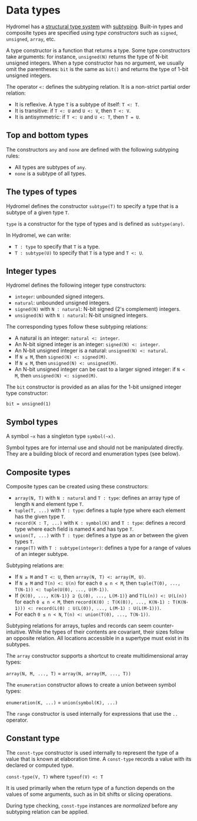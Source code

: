Data types
==========

Hydromel has a [structural type system](https://en.wikipedia.org/wiki/Structural_type_system) with [subtyping](https://en.wikipedia.org/wiki/Subtyping). Built-in types and composite types are specified using *type constructors* such as `signed`, `unsigned`, `array`, etc.

A type constructor is a function that returns a type. Some type constructors take arguments: for instance, `unsigned(N)` returns the type of N-bit unsigned integers. When a type constructor has no argument, we usually omit the parentheses: `bit` is the same as `bit()` and returns the type of 1-bit unsigned integers.

The operator `<:` defines the subtyping relation. It is a non-strict partial order relation:

* It is reflexive. A type `T` is a subtype of itself: `T <: T`.
* It is transitive: if `T <: U` and `U <: V`, then `T <: V`.
* It is antisymmetric: if `T <: U` and `U <: T`, then `T = U`.

Top and bottom types
--------------------

The constructors `any` and `none` are defined with the following subtyping rules:

* All types are subtypes of `any`.
* `none` is a subtype of all types.

The types of types
------------------

Hydromel defines the constructor `subtype(T)` to specify a type that is a subtype of a given type `T`.

`type` is a constructor for the type of types and is defined as `subtype(any)`.

In Hydromel, we can write:

* `T : type` to specify that `T` is a type.
* `T : subtype(U)` to specify that `T` is a type and `T <: U`.

Integer types
-------------

Hydromel defines the following integer type constructors:

* `integer`: unbounded signed integers.
* `natural`: unbounded unsigned integers.
* `signed(N)` with `N : natural`: N-bit signed (2's complement) integers.
* `unsigned(N)` with `N : natural`: N-bit unsigned integers.

The corresponding types follow these subtyping relations:

* A natural is an integer: `natural <: integer`.
* An N-bit signed integer is an integer: `signed(N) <: integer`.
* An N-bit unsigned integer is a natural: `unsigned(N) <: natural`.
* If `N ≤ M`, then `signed(N) <: signed(M)`.
* If `N ≤ M`, then `unsigned(N) <: unsigned(M)`.
* An N-bit unsigned integer can be cast to a larger signed integer: if `N < M`, then `unsigned(N) <: signed(M)`.

The `bit` constructor is provided as an alias for the 1-bit unsigned integer type constructor:

`bit = unsigned(1)`

Symbol types
------------

A symbol `~x` has a singleton type `symbol(~x)`.

Symbol types are for internal use and should not be manipulated directly. They are a building block of record and enumeration types (see below).

Composite types
---------------

Composite types can be created using these constructors:

* `array(N, T)` with `N : natural` and `T : type`: defines an array type of length `N` and element type `T`.
* `tuple(T, ...)` with `T : type`: defines a tuple type where each element has the given type `T`.
* `record(K : T, ...)` with `K : symbol(K)` and `T : type`: defines a record type where each field is named `K` and has type `T`.
* `union(T, ...)` with `T : type`: defines a type as an *or* between the given types `T`.
* `range(T)` with `T : subtype(integer)`: defines a type for a range of values of an integer subtype.

Subtyping relations are:

* If `N ≥ M` and `T <: U`, then `array(N, T) <: array(M, U)`.
* If `N ≥ M` and `T(n) <: U(n)` for each `0 ≤ n < M`, then `tuple(T(0), ..., T(N-1)) <: tuple(U(0), ..., U(M-1))`.
* If `{K(0), ..., K(N-1)} ⊇ {L(0), ..., L(M-1)}` and `T(L(n)) <: U(L(n))` for each `0 ≤ n < M`, then `record(K(0) : T(K(0)), ..., K(N-1) : T(K(N-1))) <: record(L(0) : U(L(0)), ..., L(M-1) : U(L(M-1)))`.
* For each `0 ≤ n < N`, `T(n) <: union(T(0), ..., T(N-1))`.

Subtyping relations for arrays, tuples and records can seem counter-intuitive. While the types of their contents are covariant, their sizes follow an opposite relation. All locations accessible in a supertype must exist in its subtypes.

The `array` constructor supports a shortcut to create multidimensional array types:

`array(N, M, ..., T)` = `array(N, array(M, ..., T))`

The `enumeration` constructor allows to create a union between symbol types:

`enumeration(K, ...)` = `union(symbol(K), ...)`

The `range` constructor is used internally for expressions that use the `..` operator.

Constant type
-------------

The `const-type` constructor is used internally to represent the type of a value that is known at elaboration time. A `const-type` records a value with its declared or computed type.

`const-type(V, T)` where `typeof(V) <: T`

It is used primarily when the return type of a function depends on the values of some arguments, such as in bit shifts or slicing operations.

During type checking, `const-type` instances are *normalized* before any subtyping relation can be applied.
